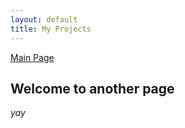 ```yaml
---
layout: default
title: My Projects
---
```


<p align="center">

<a href="../another-page.html" class="btn large">Main Page</a>

</p>

## Welcome to another page

_yay_

